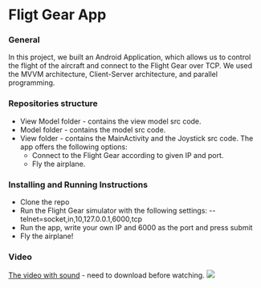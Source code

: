 # Fligt Gear App
### General
In this project, we built an Android Application, which allows us to control the flight of the aircraft and connect to the Flight Gear over TCP. We used the MVVM architecture, Client-Server architecture, and parallel programming.

### Repositories structure
- View Model folder - contains the view model src code.
- Model folder - contains the model src code.
- View folder - contains the MainActivity and the Joystick src code.
The app offers the following options:
	- Connect to the Flight Gear according to given IP and port.
	- Fly the airplane.
  
### Installing and Running Instructions
- Clone the repo
- Run the Flight Gear simulator with the following settings:
--telnet=socket,in,10,127.0.0.1,6000,tcp
- Run the app, write your own IP and 6000 as the port and press submit
- Fly the airplane!

### Video
[The video with sound](FG_app_video.mp4) - need to download before watching.
![](Anomalies_Detectector_Web_App.gif)
